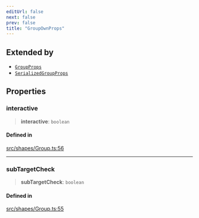 ```yaml
---
editUrl: false
next: false
prev: false
title: "GroupOwnProps"
---
```


## Extended by

- [`GroupProps`](/api/interfaces/groupprops/)
- [`SerializedGroupProps`](/api/interfaces/serializedgroupprops/)

## Properties

### interactive

> **interactive**: `boolean`

#### Defined in

[src/shapes/Group.ts:56](https://github.com/fabricjs/fabric.js/blob/a0b4adf41e0a1fd81824114cedd4c32bfb8cac25/src/shapes/Group.ts#L56)

***

### subTargetCheck

> **subTargetCheck**: `boolean`

#### Defined in

[src/shapes/Group.ts:55](https://github.com/fabricjs/fabric.js/blob/a0b4adf41e0a1fd81824114cedd4c32bfb8cac25/src/shapes/Group.ts#L55)
